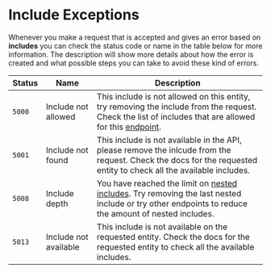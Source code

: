 # Include Exceptions

Whenever you make a request that is accepted and gives an error based on **includes** you can check the status code or name in the table below for more information. The description will show more details about how the error is created and what possible steps you can take to avoid these kind of errors.

| Status | Name                  | Description                                                                                                                                                                                                                      |
| ------ | --------------------- | -------------------------------------------------------------------------------------------------------------------------------------------------------------------------------------------------------------------------------- |
| `5000` | Include not allowed   | This include is not allowed on this entity, try removing the include from the request. Check the list of includes that are allowed for this [endpoint](../../endpoints-and-entities/endpoints).                                  |
| `5001` | Include not found     | This include is not available in the API, please remove the inlcude from the request. Check the docs for the requested entity to check all the available includes.                                                               |
| `5008` | Include depth         | You have reached the limit on [nested includes](../../tutorials-and-guides/tutorials/enrich-your-response/nested-includes). Try removing the last nested include or try other endpoints to reduce the amount of nested includes. |
| `5013` | Include not available | This include is not available on the requested entity. Check the docs for the requested entity to check all the available includes.                                                                                              |

